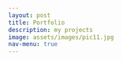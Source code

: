 ```yaml
---
layout: post
title: Portfolio
description: my projects
image: assets/images/pic11.jpg
nav-menu: true
---
```

